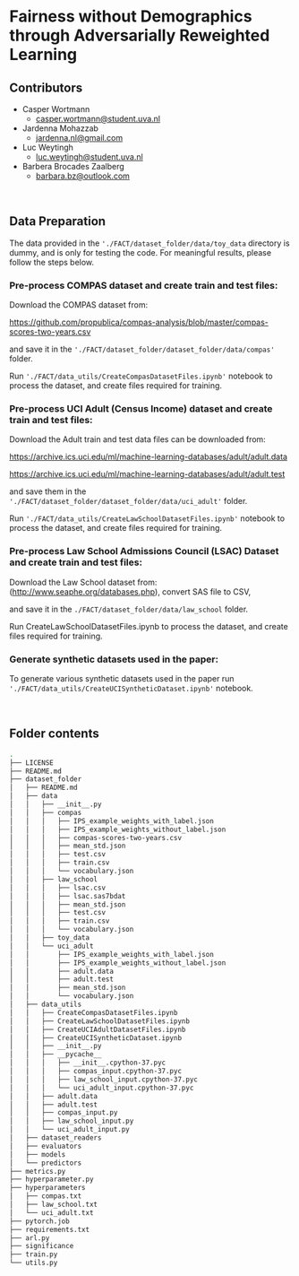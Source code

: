 # Fairness without Demographics through Adversarially Reweighted Learning #



## Contributors ##

 * Casper Wortmann
    * casper.wortmann@student.uva.nl
 * Jardenna Mohazzab
    * jardenna.nl@gmail.com
 * Luc Weytingh
    * luc.weytingh@student.uva.nl
 * Barbera Brocades Zaalberg
    * barbara.bz@outlook.com


<br />

## Data Preparation ##

The data provided in the ```'./FACT/dataset_folder/data/toy_data``` directory is dummy, and is only for testing the code. 
For meaningful results, please follow the steps below.


### Pre-process COMPAS dataset and create train and test files: ###
Download the COMPAS dataset from: 

https://github.com/propublica/compas-analysis/blob/master/compas-scores-two-years.csv 

and save it in the ```'./FACT/dataset_folder/dataset_folder/data/compas'``` folder.

Run ```'./FACT/data_utils/CreateCompasDatasetFiles.ipynb'``` notebook to process the dataset, and create files required for training.



### Pre-process UCI Adult (Census Income) dataset and create train and test files: ###

Download the Adult train and test data files can be downloaded from: 

https://archive.ics.uci.edu/ml/machine-learning-databases/adult/adult.data 

https://archive.ics.uci.edu/ml/machine-learning-databases/adult/adult.test 


and save them in the ```'./FACT/dataset_folder/dataset_folder/data/uci_adult'``` folder.

Run ```'./FACT/data_utils/CreateLawSchoolDatasetFiles.ipynb'``` notebook to process the dataset, and create files required for training.





### Pre-process Law School Admissions Council (LSAC) Dataset and create train and test files: ###
Download the Law School dataset from: (http://www.seaphe.org/databases.php), convert SAS file to CSV, 

and save it in the ```./FACT/dataset_folder/data/law_school``` folder.

Run CreateLawSchoolDatasetFiles.ipynb to process the dataset, and create files required for training.




### Generate synthetic datasets used in the paper: ###
To generate various synthetic datasets used in the paper run ```'./FACT/data_utils/CreateUCISyntheticDataset.ipynb'``` notebook.

<br />


## Folder contents ##


```bash
.
├── LICENSE
├── README.md
├── dataset_folder
│   ├── README.md
│   ├── data
│   │   ├── __init__.py
│   │   ├── compas
│   │   │   ├── IPS_example_weights_with_label.json
│   │   │   ├── IPS_example_weights_without_label.json
│   │   │   ├── compas-scores-two-years.csv
│   │   │   ├── mean_std.json
│   │   │   ├── test.csv
│   │   │   ├── train.csv
│   │   │   └── vocabulary.json
│   │   ├── law_school
│   │   │   ├── lsac.csv
│   │   │   ├── lsac.sas7bdat
│   │   │   ├── mean_std.json
│   │   │   ├── test.csv
│   │   │   ├── train.csv
│   │   │   └── vocabulary.json
│   │   ├── toy_data
│   │   └── uci_adult
│   │       ├── IPS_example_weights_with_label.json
│   │       ├── IPS_example_weights_without_label.json
│   │       ├── adult.data
│   │       ├── adult.test
│   │       ├── mean_std.json
│   │       └── vocabulary.json
│   ├── data_utils
│   │   ├── CreateCompasDatasetFiles.ipynb
│   │   ├── CreateLawSchoolDatasetFiles.ipynb
│   │   ├── CreateUCIAdultDatasetFiles.ipynb
│   │   ├── CreateUCISyntheticDataset.ipynb
│   │   ├── __init__.py
│   │   ├── __pycache__
│   │   │   ├── __init__.cpython-37.pyc
│   │   │   ├── compas_input.cpython-37.pyc
│   │   │   ├── law_school_input.cpython-37.pyc
│   │   │   └── uci_adult_input.cpython-37.pyc
│   │   ├── adult.data
│   │   ├── adult.test
│   │   ├── compas_input.py
│   │   ├── law_school_input.py
│   │   └── uci_adult_input.py
│   ├── dataset_readers
│   ├── evaluators
│   ├── models
│   └── predictors
├── metrics.py
├── hyperparameter.py
├── hyperparameters
│   ├── compas.txt
│   ├── law_school.txt
│   └── uci_adult.txt
├── pytorch.job
├── requirements.txt
├── arl.py
├── significance
├── train.py
└── utils.py
```


